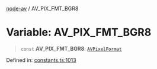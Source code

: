 [node-av](../globals.md) / AV\_PIX\_FMT\_BGR8

# Variable: AV\_PIX\_FMT\_BGR8

> `const` **AV\_PIX\_FMT\_BGR8**: [`AVPixelFormat`](../type-aliases/AVPixelFormat.md)

Defined in: [constants.ts:1013](https://github.com/seydx/av/blob/f8631fc881b394300b1479f511d55cf1c370a87f/src/constants/constants.ts#L1013)
